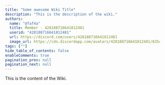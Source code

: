 ```yaml
---
title: "Some awesome Wiki Title"
description: "This is the description of the wiki."
authors:
  name: "@faf4a"
  title: Member - 428188716641812481
  userid: "428188716641812481"
  url: https://discord.com/users/428188716641812481
  image_url: https://cdn.discordapp.com/avatars/428188716641812481/635c1dca728b68c2fa329dbcb3330204.png
tags: [""]
hide_table_of_contents: false
enableComments: true
pagination_prev: null
pagination_next: null
---
```


This is  the content of the Wiki.